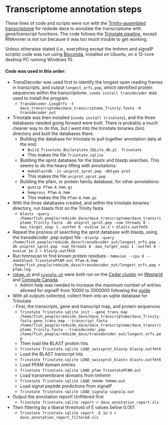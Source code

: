 # Transcriptome annotation steps

These lines of code and scripts were run with the [Trinity-assembled transcriptome](https://github.com/BioMatt/redside_dace_RNA/blob/master/shell_scripts/trinity_assembly_skylake.sh) for redside dace to annotate the transcriptome with gene/transcript functions. The code follows the [Trinotate pipeline](https://github.com/Trinotate/Trinotate.github.io/wiki/Software-installation-and-data-required), except RNAmmer is *not* run because it was too much trouble to get working. 

Unless otherwise stated (i.e., everything except the tmhmm and signalP scripts) code was run using [Bioconda](https://bioconda.github.io/user/install.html), installed on Ubuntu, on a 12-core desktop PC running Windows 10. 


#### Code was used in this order:
  - TransDecoder was used first to identify the longest open reading frames in transcripts, and output `longest_orfs.pep`, which identified protein sequences within the transcriptome. `conda install transdecoder` was used to install the program.
    - `TransDecoder.LongOrfs -t dace_transcriptome/dace_transcriptome_Trinity.fasta -O transdecoder_out`
  - Trinotate was then installed (`conda install trinotate`), and the three databases needed going forward were built. There is probably a *much* cleaner way to do this, but I went into the trinotate binaries (bin) directory and built the databases there. 
    - Building the database for trinotate to pull together annotation data at the end:
      - `Build_Trinotate_Boilerplate_SQLite_db.pl  Trinotate`
      - This makes the file `Trinotate.sqlite`
    - Building the sprot database for the blastx and blastp searches. This seems to do the heavy-lifting with annotations:
      - `makeblastdb -in uniprot_sprot.pep -dbtype prot`
      - This makes the file `uniprot_sprot.pep`
     - Building the pfam, or protein family database, for other annotations:
        - `gunzip Pfam-A.hmm.gz`
        - `hmmpress Pfam-A.hmm`
        - This makes the file `Pfam-A.hmm.gz`
  - With the three databases created, and within the trinotate binaries directory, run blastx first on the Trinity fasta
    - `blastx -query /home/fish_people/redside_dace/dace_transcriptome/dace_transcriptome_Trinity.fasta -db uniprot_sprot.pep -num_threads 8 -max_target_seqs 1 -outfmt 6 -evalue 1e-3 > blastx.outfmt6`
   - Repeat the process of searching the sprot database with blastp, using the transdecoder .pep output file
    - `blastp -query /home/fish_people/redside_dace/transdecoder_out/longest_orfs.pep -db uniprot_sprot.pep -num_threads 8 -max_target_seqs 1 -outfmt 6 -evalue 1e-3 > blastp.outfmt6`
   - Run hmmscan to find known protein residues
    - `hmmscan --cpu 8 --domtblout TrinotatePFAM.out Pfam-A.hmm /home/fish_people/redside_dace/transdecoder_out/longest_orfs.pep > pfam.log`
   - [`tmhmm.sh`](https://github.com/BioMatt/redside_dace_RNA/blob/master/transcriptome_annotation/tmhmm.sh) and [`signalp.sh`](https://github.com/BioMatt/redside_dace_RNA/blob/master/transcriptome_annotation/signalp.sh) were both run on the [Cedar cluster](https://docs.computecanada.ca/wiki/Cedar) on [Westgrid](https://www.westgrid.ca/) and [Compute Canada](https://www.computecanada.ca/).
      - Admin help was needed to increase the maximum number of entries allowed for signalP from 10000 to 2000000 following the [guide](https://github.com/Trinotate/Trinotate.github.io/wiki/Software-installation-and-data-required#signalp-v4-free-academic-download)
   - With all outputs collected, collect them into an sqlite database for Trinotate   
    - First, the transcripts, gene and transcript map, and protein sequences
      - `Trinotate Trinotate.sqlite init --gene_trans_map /home/fish_people/redside_dace/dace_transcriptome/dace_Trinity.fasta.gene_trans_map --transcript_fasta /home/fish_people/redside_dace/dace_transcriptome/dace_transcriptome_Trinity.fasta --transdecoder_pep /home/fish_people/redside_dace/transdecoder_out/longest_orfs.pep`
     - Then load the BLAST protein hits
      - `Trinotate Trinotate.sqlite LOAD_swissprot_blastp blastp.outfmt6`
     - Load the BLAST transcript hits
      - `Trinotate Trinotate.sqlite LOAD_swissprot_blastx blastx.outfmt6`
     - Load PFAM domain entries
      - `Trinotate Trinotate.sqlite LOAD_pfam TrinotatePFAM.out`
     - Load transmembrane domains from tmhmm
      - `Trinotate Trinotate.sqlite LOAD_tmhmm tmhmm.out`
     - Load signal peptide predictions from signalP
      - `Trinotate Trinotate.sqlite LOAD_signalp signalp.out`
   - Output the annotation report! Unfiltered first
     - `Trinotate Trinotate.sqlite report > dace_annotation_report.xls`
   - Then filtering by a liberal threshold of E values below 0.001 
     -  `Trinotate Trinotate.sqlite report -E 1e-3 > dace_annotation_report_filtered.xls`
